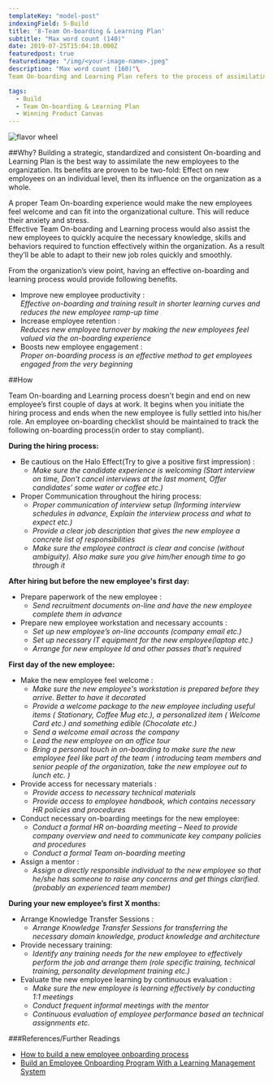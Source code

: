 ```yaml
---
templateKey: "model-post"
indexingField: 5-Build
title: '8-Team On-boarding & Learning Plan'
subtitle: "Max word count (140)"
date: 2019-07-25T15:04:10.000Z
featuredpost: true
featuredimage: "/img/<your-image-name>.jpeg"
description: "Max word count (160)"\
Team On-boarding and Learning Plan refers to the process of assimilating the new recruits by providing them with the necessary resources, guidance, support and training.

tags:
  - Build
  - Team On-boarding & Learning Plan
  - Winning Product Canvas
---
```


![flavor wheel](/img/<your-image-name>.jpeg)

##Why?
Building a strategic, standardized and consistent On-boarding and Learning Plan is the best way to assimilate the new employees to the organization. Its benefits are proven to be two-fold: Effect on new employees on an individual level, then its influence on the organization as a whole.

A proper Team On-boarding experience would make the new employees feel welcome and can fit into the organizational culture. This will reduce their anxiety and stress.  
Effective Team On-boarding and Learning process would also assist the new employees to quickly acquire the necessary knowledge, skills and behaviors required to function effectively within the organization. As a result they’ll be able to adapt to their new job roles quickly and smoothly.

From the organization’s view point, having an effective on-boarding and learning process would provide following benefits.
- Improve new employee productivity :\
*Effective on-boarding and training result in shorter learning curves and reduces the new employee ramp-up time*
- Increase employee retention :\
*Reduces new employee turnover by making the new employees feel valued via the on-boarding experience*
- Boosts new employee engagement :\
*Proper on-boarding process is an effective method to get employees engaged from the very beginning*

##How

Team On-boarding and Learning process doesn't begin and end on new employee’s first couple of days at work. It begins when you initiate the hiring process and ends when the new employee is fully settled into his/her role.
An employee on-boarding checklist should be maintained to track the following on-boarding process(in order to stay compliant).

**During the hiring process:**
- Be cautious on the Halo Effect(Try to give a positive first impression) :
  - *Make sure the candidate experience is welcoming (Start interview on time, Don't cancel interviews at the last moment, Offer candidates’ some water or coffee etc.)*
- Proper Communication throughout the hiring process:
  - *Proper communication of interview setup (Informing interview schedules in advance, Explain the interview process and what to expect etc.)*
  - *Provide a clear job description that gives the new employee a concrete list of responsibilities*
  - *Make sure the employee contract is clear and concise (without ambiguity). Also make sure you give him/her enough time to go through it*
  
**After hiring but before the new employee's first day:**
- Prepare paperwork of the new employee :
  - *Send recruitment documents on-line and have the new employee complete them in advance*
- Prepare new employee workstation and necessary accounts :
  - *Set up new employee’s on-line accounts (company email etc.)*
  - *Set up necessary IT equipment for the new employee(laptop etc.)*
  - *Arrange for new employee Id and other passes that’s required*
  
**First day of the new employee:**
- Make the new employee feel welcome :
  - *Make sure the new employee's workstation is prepared before they arrive. Better to have it decorated*
  - *Provide a welcome package to the new employee including useful items ( Stationary, Coffee Mug etc.), a personalized item ( Welcome Card etc.) and something edible (Chocolate etc.)*
  - *Send a welcome email across the company*
  - *Lead the new employee on an office tour*
  - *Bring a personal touch in on-boarding to make sure the new employee feel like part of the team ( introducing team members and senior people of the organization, take the new employee out to lunch etc. )*
- Provide access for necessary materials :
  - *Provide access to necessary technical materials*
  - *Provide access to employee handbook, which contains necessary HR policies and procedures*
- Conduct necessary on-boarding meetings for the new employee:
  - *Conduct a formal HR on-boarding meeting – Need to provide company overview and need to communicate key company policies and procedures*
  - *Conduct a formal Team on-boarding meeting*
- Assign a mentor :
  - *Assign a directly responsible individual to the new employee so that he/she has someone to raise any concerns and get things clarified. (probably an experienced team member)*
  
**During your new employee’s first X months:**
- Arrange Knowledge Transfer Sessions :
  - *Arrange Knowledge Transfer Sessions for transferring the necessary domain knowledge, product knowledge and architecture*
- Provide necessary training:
  - *Identify any training needs for the new employee to effectively perform the job and arrange them (role specific training, technical training, personality development training etc.)*
- Evaluate the new employee learning by continuous evaluation :
  - *Make sure the new employee is learning effectively by conducting 1:1 meetings*
  - *Conduct frequent informal meetings with the mentor*
  - *Continuous evaluation of employee performance based an technical assignments etc.*

###References/Further Readings
- [How to build a new employee onboarding process](https://resources.workable.com/tutorial/employee-onboarding)
- [Build an Employee Onboarding Program With a Learning Management System](https://cdn-web.learnupon.net/blog-downloads/Build-an-Employee-Onboarding-Program-eBook.pdf)
